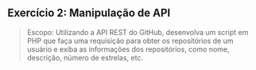 ## Exercício 2: Manipulação de API

> Escopo: Utilizando a API REST do GitHub, desenvolva um script em PHP que faça uma requisição para obter os repositórios de um usuário e exiba as informações dos repositórios, como nome, descrição, número de estrelas, etc.
